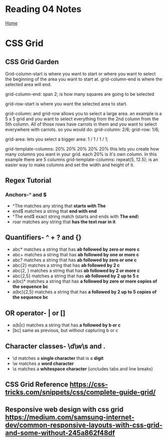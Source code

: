 # Reading 04 Notes

[Home](README.md)
# CSS Grid

## CSS Grid Garden
Grid-column-start is where you want to start or where you want to select the beginning of the area you want to start at.
grid-column-end is where the selected area will end. 

grid-column-end: span 2; is how many squares are going to be selected

grid-row-start is where you want the selected area to start.

grid-column: and grid-row allows you to select a large area. an example is a 5 x 5 grid and you want to select everything from the 2nd column from the 5th column. All of those rows have carrots in them and you want to select everywhere with carrots. so you would do:
grid-column: 2/6;
grid-row: 1/6;

grid-area: lets you select a bigger area: 1 / 1 / 1 / 1;

grid-template-columns: 20% 20% 20% 20% 20% this lets you create how many columns you want in your grid. each 20% is it's own column. In this example there are 5 columns
grid-template-columns: repeat(5, 12.5); is an easier way to make columns and set the width and height of it.

## Regex Tutorial
### Anchors-^ and $ 
- ^The        matches any string that <b>starts with The</b>
- end$        matches a string that <b>end with end</b>
- ^The end$   exact string match (starts and ends with <b>The end</b>)
- roar        matches any string that <b>has the text roar in it</b>

## Quantifiers- ^ + ? and {}
- abc*        matches a string that has <b>ab followed by zero or more c</b>
- abc+        matches a string that has <b>ab followed by one or more c</b>
- abc?        matches a string that has <b>ab followed by zero or one c</b>
- abc{2}      matches a string that has <b>ab followed by 2 c</b>
- abc{2, }    matches a string that has <b>ab followed by 2 or more c</b>
- abc{2,5}    matches a string that has <b>ab followed by 2 up to 5 c</b>
- a(bc)*      matches a string that has <b>a followed by zero or more copies of the sequence bc</b>
- a(bc){2,5}  matches a string that has <b>a followed by 2 up to 5 copies of the sequence bc</b>

## OR operator- | or []
- a(b|c)      matches a string that has <b>a followed by b or c</b>
- [bc]        same as previous, but without capturing b or c

## Character classes- \d\w\s and .
- \d          matches a <b>single character</b> that is a <b>digit</b>
- \w          matches a <b>word character</b>  
- \s          matches a <b>whitespace character</b> (uncludes tabs and line breaks)

## CSS Grid Reference https://css-tricks.com/snippets/css/complete-guide-grid/
## Responsive web design with css grid https://medium.com/samsung-internet-dev/common-responsive-layouts-with-css-grid-and-some-without-245a862f48df
